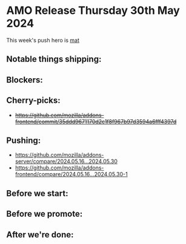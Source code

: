 # AMO Release Thursday 30th May 2024

This week's push hero is [mat](https://github.com/diox)

## Notable things shipping:

## Blockers:

## Cherry-picks:
- ~~https://github.com/mozilla/addons-frontend/commit/35ddd9671170d2c1f8f967b97d3594a6fff4397d~~

## Pushing:

- https://github.com/mozilla/addons-server/compare/2024.05.16...2024.05.30
- https://github.com/mozilla/addons-frontend/compare/2024.05.16...2024.05.30-1

## Before we start:

## Before we promote:

## After we're done:

